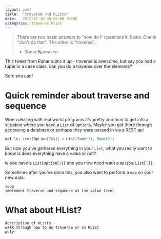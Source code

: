 ```yaml
---
layout: post
title:  "Traverse and HLists"
date:   2017-07-10 08:00:00 +0100
categories: traverse hlist
---
```


> There are two basic answers to "how do I" questions in Scala. One is "don't do that". The other is "traverse".
> - Rúnar Bjarnason

This tweet from Rúnar sums it up - traverse is awesome, but say you had a tuple or a case class, can you do a traverse over the elements?

Sure you can!

# Quick reminder about traverse and sequence

When dealing with real world programs it's pretty common to get into a situation where you have a `List` of `Option`s. Maybe you got there through accessing a database or perhaps they were passed in via a REST api

```scala
val ls: List[Option[Int]] = List(Some(1), Some(2))
```

But now you've gathered everything in your `List`, what you really want to know is does everything have a value or not?

ie you have a `List[Option[T]]` and you now need want a `Option[List[T]]`.

Sometimes after you've done this, you also want to perform a `map` on your new data.

```tut
todo
implement traverse and sequence at the value level
```

# What about HList?

```tut
description of HLists
walk through how to do traverse on an HList
poly
```